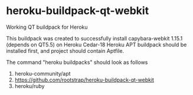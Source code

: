 # heroku-buildpack-qt-webkit
Working QT buildpack for Heroku

This buildpack was created to successfully install capybara-webkit 1.15.1 (depends on QT5.5) on Heroku Cedar-18
Heroku APT buildpack should be installed first, and project should contain Aptfile. 

The command "heroku buildpacks" should look as follows

  1. heroku-community/apt
  2. https://github.com/rootstrap/heroku-buildpack-qt-webkit
  3. heroku/ruby
